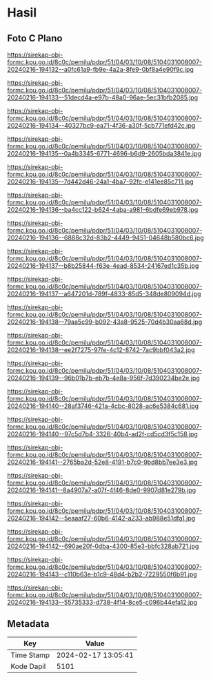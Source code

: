# Hasil

## Foto C Plano

https://sirekap-obj-formc.kpu.go.id/8c0c/pemilu/pdpr/51/04/03/10/08/5104031008007-20240216-194132--a0fc61a9-fb9e-4a2a-8fe9-0bf8a4e90f9c.jpg

https://sirekap-obj-formc.kpu.go.id/8c0c/pemilu/pdpr/51/04/03/10/08/5104031008007-20240216-194133--51decd4a-e97b-48a0-96ae-5ec31bfb2085.jpg

https://sirekap-obj-formc.kpu.go.id/8c0c/pemilu/pdpr/51/04/03/10/08/5104031008007-20240216-194134--40327bc9-ea71-4f36-a30f-5cb771efd42c.jpg

https://sirekap-obj-formc.kpu.go.id/8c0c/pemilu/pdpr/51/04/03/10/08/5104031008007-20240216-194135--0a4b3345-6771-4696-b6d9-2605bda3841e.jpg

https://sirekap-obj-formc.kpu.go.id/8c0c/pemilu/pdpr/51/04/03/10/08/5104031008007-20240216-194135--7d442d46-24a1-4ba7-92fc-e141ee85c711.jpg

https://sirekap-obj-formc.kpu.go.id/8c0c/pemilu/pdpr/51/04/03/10/08/5104031008007-20240216-194136--ba4cc122-b624-4aba-a981-6bdfe69eb978.jpg

https://sirekap-obj-formc.kpu.go.id/8c0c/pemilu/pdpr/51/04/03/10/08/5104031008007-20240216-194136--6888c32d-83b2-4449-9451-04648b580bc6.jpg

https://sirekap-obj-formc.kpu.go.id/8c0c/pemilu/pdpr/51/04/03/10/08/5104031008007-20240216-194137--b8b25844-f63e-4ead-8534-24167ed1c35b.jpg

https://sirekap-obj-formc.kpu.go.id/8c0c/pemilu/pdpr/51/04/03/10/08/5104031008007-20240216-194137--a647201d-789f-4833-85d5-348de809094d.jpg

https://sirekap-obj-formc.kpu.go.id/8c0c/pemilu/pdpr/51/04/03/10/08/5104031008007-20240216-194138--79aa5c99-b092-43a8-9525-70d4b30aa68d.jpg

https://sirekap-obj-formc.kpu.go.id/8c0c/pemilu/pdpr/51/04/03/10/08/5104031008007-20240216-194138--ee2f7275-97fe-4c12-8742-7ac9bbf043a2.jpg

https://sirekap-obj-formc.kpu.go.id/8c0c/pemilu/pdpr/51/04/03/10/08/5104031008007-20240216-194139--96b01b7b-eb7b-4e8a-956f-7d390234be2e.jpg

https://sirekap-obj-formc.kpu.go.id/8c0c/pemilu/pdpr/51/04/03/10/08/5104031008007-20240216-194140--28af3746-421a-4cbc-8028-ac6e5384c681.jpg

https://sirekap-obj-formc.kpu.go.id/8c0c/pemilu/pdpr/51/04/03/10/08/5104031008007-20240216-194140--97c5d7b4-3326-40b4-ad2f-cd5cd3f5c158.jpg

https://sirekap-obj-formc.kpu.go.id/8c0c/pemilu/pdpr/51/04/03/10/08/5104031008007-20240216-194141--2765ba2d-52e8-4191-b7c0-9bd8bb7ee3e3.jpg

https://sirekap-obj-formc.kpu.go.id/8c0c/pemilu/pdpr/51/04/03/10/08/5104031008007-20240216-194141--8a4907a7-a07f-4f46-8de0-9907d81e279b.jpg

https://sirekap-obj-formc.kpu.go.id/8c0c/pemilu/pdpr/51/04/03/10/08/5104031008007-20240216-194142--5eaaaf27-60b6-4142-a233-ab988e51dfa1.jpg

https://sirekap-obj-formc.kpu.go.id/8c0c/pemilu/pdpr/51/04/03/10/08/5104031008007-20240216-194142--690ae20f-0dba-4300-85e3-bbfc328ab721.jpg

https://sirekap-obj-formc.kpu.go.id/8c0c/pemilu/pdpr/51/04/03/10/08/5104031008007-20240216-194143--c110b63e-b1c9-48d4-b2b2-7229550f6b91.jpg

https://sirekap-obj-formc.kpu.go.id/8c0c/pemilu/pdpr/51/04/03/10/08/5104031008007-20240216-194133--55735333-d738-4f14-8ce5-c096b44efa12.jpg


## Metadata

| Key        | Value               |
| ---------- | ------------------- |
| Time Stamp | 2024-02-17 13:05:41 |
| Kode Dapil | 5101                |



